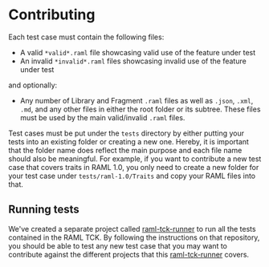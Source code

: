 # Contributing

Each test case must contain the following files:
* A valid `*valid*.raml` file showcasing valid use of the feature under test
* An invalid `*invalid*.raml` files showcasing invalid use of the feature under test

and optionally:
* Any number of Library and Fragment `.raml` files as well as `.json`, `.xml`, `.md`, and any other files in either the root folder or its subtree. These files must be used by the main valid/invalid `.raml` files.

Test cases must be put under the `tests` directory by either putting your tests into an existing folder or creating a new one. Hereby, it is important that the folder name does reflect the main purpose and each file name should also be meaningful. For example, if you want to contribute a new test case that covers traits in RAML 1.0, you only need to create a new folder for your test case under `tests/raml-1.0/Traits` and copy your RAML files into that. 

## Running tests

We've created a separate project called [raml-tck-runner](https://github.com/raml-org/raml-tck-runner) to run all the tests contained in the RAML TCK. By following the instructions on that repository, you should be able to test any new test case that you may want to contribute against the different projects that this [raml-tck-runner](https://github.com/raml-org/raml-tck-runner) covers.
